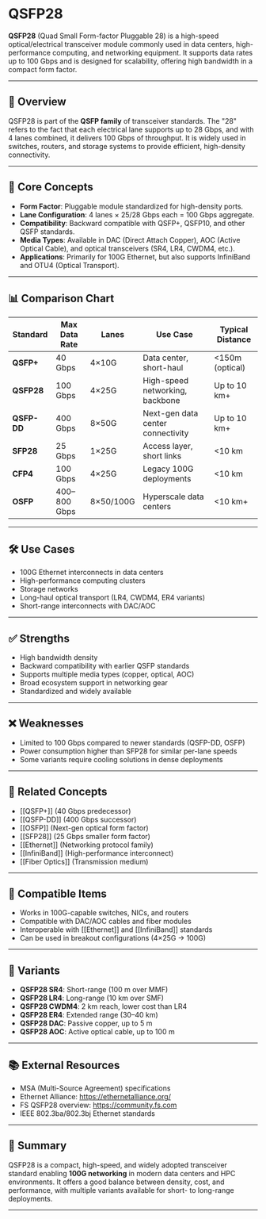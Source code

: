 # QSFP28

**QSFP28** (Quad Small Form-factor Pluggable 28) is a high-speed optical/electrical transceiver module commonly used in data centers, high-performance computing, and networking equipment. It supports data rates up to 100 Gbps and is designed for scalability, offering high bandwidth in a compact form factor.

---

## 🔎 Overview

QSFP28 is part of the **QSFP family** of transceiver standards. The "28" refers to the fact that each electrical lane supports up to 28 Gbps, and with 4 lanes combined, it delivers 100 Gbps of throughput. It is widely used in switches, routers, and storage systems to provide efficient, high-density connectivity.

---

## 🧠 Core Concepts

- **Form Factor**: Pluggable module standardized for high-density ports.
- **Lane Configuration**: 4 lanes × 25/28 Gbps each = 100 Gbps aggregate.
- **Compatibility**: Backward compatible with QSFP+, QSFP10, and other QSFP standards.
- **Media Types**: Available in DAC (Direct Attach Copper), AOC (Active Optical Cable), and optical transceivers (SR4, LR4, CWDM4, etc.).
- **Applications**: Primarily for 100G Ethernet, but also supports InfiniBand and OTU4 (Optical Transport).

---

## 📊 Comparison Chart

| Standard    | Max Data Rate | Lanes | Use Case                          | Typical Distance |
|-------------|---------------|-------|-----------------------------------|------------------|
| **QSFP+**   | 40 Gbps       | 4×10G | Data center, short-haul           | <150m (optical)  |
| **QSFP28**  | 100 Gbps      | 4×25G | High-speed networking, backbone   | Up to 10 km+     |
| **QSFP-DD** | 400 Gbps      | 8×50G | Next-gen data center connectivity | Up to 10 km+     |
| **SFP28**   | 25 Gbps       | 1×25G | Access layer, short links         | <10 km           |
| **CFP4**    | 100 Gbps      | 4×25G | Legacy 100G deployments           | <10 km           |
| **OSFP**    | 400–800 Gbps  | 8×50/100G | Hyperscale data centers         | <10 km+          |

---

## 🛠️ Use Cases

- 100G Ethernet interconnects in data centers
- High-performance computing clusters
- Storage networks
- Long-haul optical transport (LR4, CWDM4, ER4 variants)
- Short-range interconnects with DAC/AOC

---

## ✅ Strengths

- High bandwidth density
- Backward compatibility with earlier QSFP standards
- Supports multiple media types (copper, optical, AOC)
- Broad ecosystem support in networking gear
- Standardized and widely available

---

## ❌ Weaknesses

- Limited to 100 Gbps compared to newer standards (QSFP-DD, OSFP)
- Power consumption higher than SFP28 for similar per-lane speeds
- Some variants require cooling solutions in dense deployments

---

## 🧩 Related Concepts

- [[QSFP+]] (40 Gbps predecessor)
- [[QSFP-DD]] (400 Gbps successor)
- [[OSFP]] (Next-gen optical form factor)
- [[SFP28]] (25 Gbps smaller form factor)
- [[Ethernet]] (Networking protocol family)
- [[InfiniBand]] (High-performance interconnect)
- [[Fiber Optics]] (Transmission medium)

---

## 🔗 Compatible Items

- Works in 100G-capable switches, NICs, and routers
- Compatible with DAC/AOC cables and fiber modules
- Interoperable with [[Ethernet]] and [[InfiniBand]] standards
- Can be used in breakout configurations (4×25G → 100G)

---

## 🧪 Variants

- **QSFP28 SR4**: Short-range (100 m over MMF)
- **QSFP28 LR4**: Long-range (10 km over SMF)
- **QSFP28 CWDM4**: 2 km reach, lower cost than LR4
- **QSFP28 ER4**: Extended range (30–40 km)
- **QSFP28 DAC**: Passive copper, up to 5 m
- **QSFP28 AOC**: Active optical cable, up to 100 m

---

## 📚 External Resources

- MSA (Multi-Source Agreement) specifications
- Ethernet Alliance: https://ethernetalliance.org/
- FS QSFP28 overview: https://community.fs.com
- IEEE 802.3ba/802.3bj Ethernet standards

---

## 📝 Summary

QSFP28 is a compact, high-speed, and widely adopted transceiver standard enabling **100G networking** in modern data centers and HPC environments. It offers a good balance between density, cost, and performance, with multiple variants available for short- to long-range deployments.

---
